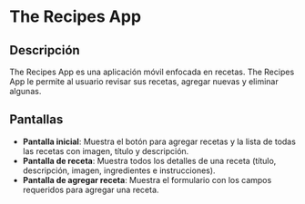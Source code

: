 # The Recipes App

## Descripción

The Recipes App es una aplicación móvil enfocada en recetas. The Recipes App le permite al usuario revisar sus recetas, agregar nuevas y eliminar algunas.

## Pantallas

- **Pantalla inicial**: Muestra el botón para agregar recetas y la lista de todas las recetas con imagen, título y descripción.
- **Pantalla de receta**: Muestra todos los detalles de una receta (título, descripción, imagen, ingredientes e instrucciones).
- **Pantalla de agregar receta**: Muestra el formulario con los campos requeridos para agregar una receta.
